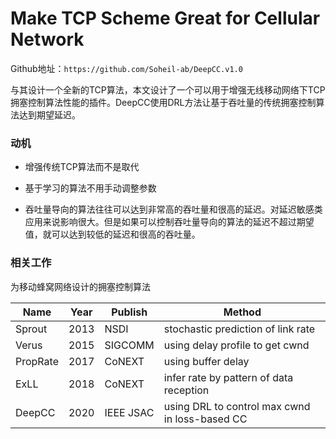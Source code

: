# Make TCP Scheme Great for Cellular Network

Github地址：`https://github.com/Soheil-ab/DeepCC.v1.0`  

与其设计一个全新的TCP算法，本文设计了一个可以用于增强无线移动网络下TCP拥塞控制算法性能的插件。DeepCC使用DRL方法让基于吞吐量的传统拥塞控制算法达到期望延迟。

### 动机

- 增强传统TCP算法而不是取代

- 基于学习的算法不用手动调整参数
- 吞吐量导向的算法往往可以达到非常高的吞吐量和很高的延迟。对延迟敏感类应用来说影响很大。但是如果可以控制吞吐量导向的算法的延迟不超过期望值，就可以达到较低的延迟和很高的吞吐量。

### 相关工作

为移动蜂窝网络设计的拥塞控制算法

| Name     | Year | Publish   | Method                                         |
| -------- | ---- | --------- | ---------------------------------------------- |
| Sprout   | 2013 | NSDI      | stochastic prediction of link rate             |
| Verus    | 2015 | SIGCOMM   | using delay profile to get cwnd                |
| PropRate | 2017 | CoNEXT    | using buffer delay                             |
| ExLL     | 2018 | CoNEXT    | infer rate by pattern of data reception        |
| DeepCC   | 2020 | IEEE JSAC | using DRL to control max cwnd in loss-based CC |


